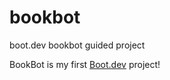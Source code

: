 # bookbot
boot.dev bookbot guided project

BookBot is my first [Boot.dev](https://www.boot.dev) project!
